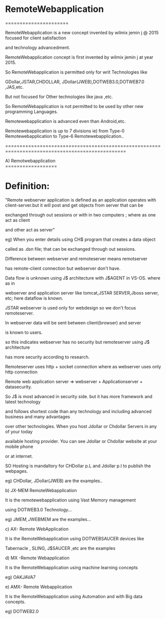 # RemoteWebapplication
======================

 RemoteWebapplication   is a new  concept  invented  by wilmix  jemin  j  @ 2015   focused  for  client satisfaction  
 
 and  technology  advancedment.
 
 RemoteWebapplication    concept    is   first   invented  by  wilmix  jemin  j   at  year  2015.
 
So  RemoteWebapplication   is  permitted  only   for    writ  Technologies  like   
 
 GDollar,JSTAR,CHDOLLAR, JDollar(JWEB),DOTWEB3.0,DOTWEB7.0 ,JAS,etc.
 
 But  not  focused  for    Other  technologies  like  java  ,etc.
 
 So   RemoteWebapplication   is  not   permitted to  be  used  by  other  new  programming  Languages.

 Remotewebapplication   is  advanced  even  than  Android,etc.
 
 Remotewebapplication  is  up  to   7  divisions  ie)  from   Type-0 Remotewebapplication to  Type-6  Remotewebapplication..
 
 

================================================================================================
  
 A)  Remotwebapplication   
     ==================
     
     

Definition:
=============

  "Remote  webserver  application    is defined  as  an  application    operates    with
  client-server.but  it  will  post  and  get  objects   from  server that  can  be
  
  exchanged through out  sessions  or  with  in   two   computers  ;  where   as   one  act   as  client
  
  and  other  act   as   server" 


  
  eg)  When  you enter   details  using  CH$  program  that   creates   a   data  object
  
  called  as .dsn  file;  that can  be  exchanged  through  out   sessions.

  
  Difference  between   webserver  and  remoteserver  means   remotserver  

has   remote-client  connection  but  webserver don't have.


Data flow  is  unknown   using  J$  architecture with  J$AGENT in  VS-OS.  where   as  in   

webserver  and  application server  like  tomcat,JSTAR SERVER,Jboss server,  etc;  here  dataflow  is  known.

JSTAR  webserver   is used   only   for  webdesign  so   we  don't  focus   remoteserver.

In webserver  data  will   be   sent  between  client(browser)  and  server

is  known  to users.

so  this   indicates   webserver   has  no  security  but  remoteserver  using  J$  architecture

has  more   security  according  to  research.

Remoteserver   uses http +  socket  connection    where   as webserver uses   only  http  connection

Remote web  application server  =>  webserver  +  Applicationserver +  datasecurity.



So J$ is  most  advanced in  security   side. but  it  has  more  framework  and  latest technology

and  follows  shortest  code    than  any  technology and  including  advanced  business and  many  advantages

over  other  technologies. When  you  host   Jdollar  or  Chdollar  Servers   in  any  of  your   today

available   hosting   provider.  You   can   see  Jdollar  or   Chdollar   website   at  your  mobile phone

or  at  internet.


SO   Hosting    is  mandaltory   for  CHDollar  p.L  and  Jdollar  p.l   to  publish   the  webpages.


eg)  CHDollar, JDollar(JWEB)   are  the  examples..


b)  JX-MEM RemoteWebapplication



It  is  the   remotewebapplication   using  Vast  Memory  management  


using  DOTWEB3.0  Technology...


eg)  J$MEM ,  J$WEBMEM  are  the  examples...




c)  AX- Remote WebApplication
 



It  is   the   RemoteWebapplication   using   DOTWEBSAUCER devices  like  


Tabernacle , SLING, J$SAUCER ,etc   are   the  examples


d)  MX -Remote Webapplication
 


It  is   the  RemoteWebapplication  using  machine learning  concepts

eg) OAKJAVA7




e)  AMX-  Remote Webapplication
   


It  is   the  RemoteWebapplication  using  Automation  and  with  Big data concepts.



eg) DOTWEB2.0

